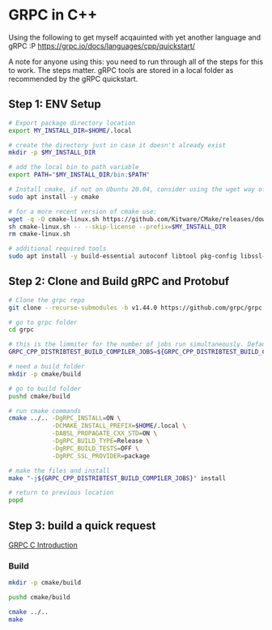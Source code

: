 # GRPC in C++

Using the following to get myself acqauinted with yet another language and gRPC :P https://grpc.io/docs/languages/cpp/quickstart/

A note for anyone using this: you need to run through all of the steps for this to work. The steps matter. gRPC tools are stored in a local folder as recommended by the gRPC quickstart.

## Step 1: ENV Setup

``` BASH
# Export package directory location
export MY_INSTALL_DIR=$HOME/.local

# create the directory just in case it doesn't already exist
mkdir -p $MY_INSTALL_DIR

# add the local bin to path variable
export PATH="$MY_INSTALL_DIR/bin:$PATH"

# Install cmake, if not on Ubuntu 20.04, consider using the wget way of getting cmake
sudo apt install -y cmake

# for a more recent version of cmake use:
wget -q -O cmake-linux.sh https://github.com/Kitware/CMake/releases/download/v3.22.2/cmake-3.22.2-Linux-x86_64.sh
sh cmake-linux.sh -- --skip-license --prefix=$MY_INSTALL_DIR
rm cmake-linux.sh

# additional required tools
sudo apt install -y build-essential autoconf libtool pkg-config libssl-dev
```

## Step 2: Clone and Build gRPC and Protobuf

``` BASH
# Clone the grpc repo
git clone --recurse-submodules -b v1.44.0 https://github.com/grpc/grpc

# go to grpc folder
cd grpc

# this is the limmiter for the number of jobs run simultaneously. Defaults to 4
GRPC_CPP_DISTRIBTEST_BUILD_COMPILER_JOBS=${GRPC_CPP_DISTRIBTEST_BUILD_COMPILER_JOBS:-4}

# need a build folder
mkdir -p cmake/build

# go to build folder
pushd cmake/build

# run cmake commands
cmake ../.. -DgRPC_INSTALL=ON \
            -DCMAKE_INSTALL_PREFIX=$HOME/.local \
            -DABSL_PROPAGATE_CXX_STD=ON \
            -DgRPC_BUILD_TYPE=Release \
            -DgRPC_BUILD_TESTS=OFF \
            -DgRPC_SSL_PROVIDER=package

# make the files and install
make "-j${GRPC_CPP_DISTRIBTEST_BUILD_COMPILER_JOBS}" install

# return to previous location
popd
```

## Step 3: build a quick request
[GRPC C Introduction](https://medium.com/@andrewvetovitz/grpc-c-introduction-45a66ca9461f)

### Build
``` BASH
mkdir -p cmake/build

pushd cmake/build

cmake ../..
make
```
